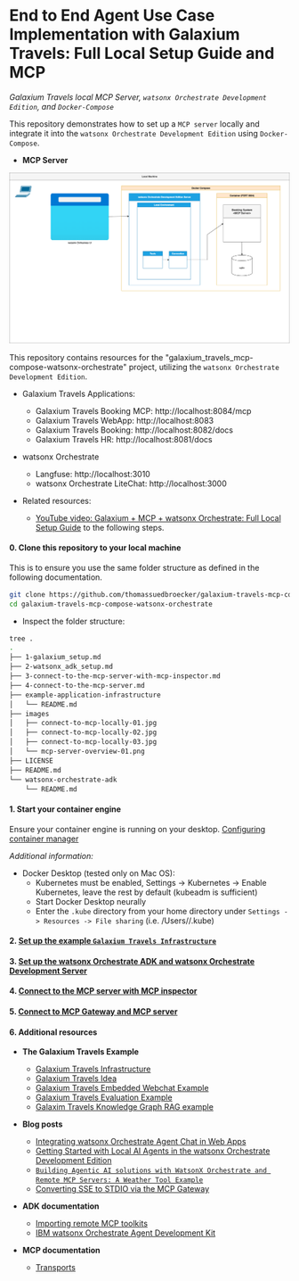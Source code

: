 # End to End Agent Use Case Implementation with Galaxium Travels: Full Local Setup Guide and MCP 

_Galaxium Travels local MCP Server, `watsonx Orchestrate Development Edition`, and `Docker-Compose`_

This repository demonstrates how to set up a `MCP server` locally and integrate it into the `watsonx Orchestrate Development Edition` using `Docker-Compose`.

* **MCP Server**

![](images/mcp-server-overview-01.png)

This repository contains resources for the "galaxium_travels_mcp-compose-watsonx-orchestrate" project, utilizing the `watsonx Orchestrate Development Edition`.

* Galaxium Travels Applications:
    * Galaxium Travels Booking MCP: http://localhost:8084/mcp
    * Galaxium Travels WebApp: http://localhost:8083
    * Galaxium Travels Booking: http://localhost:8082/docs
    * Galaxium Travels HR: http://localhost:8081/docs

* watsonx Orchestrate 
    * Langfuse: http://localhost:3010
    * watsonx Orchestrate LiteChat: http://localhost:3000

* Related resources:

    * [YouTube video: Galaxium + MCP + watsonx Orchestrate: Full Local Setup Guide](https://www.youtube.com/watch?v=LRIAkzVrIvc) to the following steps.

#### 0. Clone this repository to your local machine

This is to ensure you use the same folder structure as defined in the following documentation.

```sh
git clone https://github.com/thomassuedbroecker/galaxium-travels-mcp-compose-watsonx-orchestrate.git
cd galaxium-travels-mcp-compose-watsonx-orchestrate
```

* Inspect the folder structure:

```sh
tree .
.
├── 1-galaxium_setup.md
├── 2-watsonx_adk_setup.md
├── 3-connect-to-the-mcp-server-with-mcp-inspector.md
├── 4-connect-to-the-mcp-server.md
├── example-application-infrastructure
│   └── README.md
├── images
│   ├── connect-to-mcp-locally-01.jpg
│   ├── connect-to-mcp-locally-02.jpg
│   ├── connect-to-mcp-locally-03.jpg
│   └── mcp-server-overview-01.png
├── LICENSE
├── README.md
└── watsonx-orchestrate-adk
    └── README.md
```

#### 1. Start your container engine

Ensure your container engine is running on your desktop.
[Configuring container manager](https://developer.watson-orchestrate.ibm.com/developer_edition/wxOde_setup#configuring-container-manager)

_Additional information:_

* Docker Desktop (tested only on Mac OS):
    - Kubernetes must be enabled, Settings -> Kubernetes -> Enable Kubernetes, leave the rest by default (kubeadm is sufficient)
    - Start Docker Desktop neurally
    - Enter the `.kube` directory from your home directory under `Settings -> Resources -> File sharing` (i.e. /Users/<username>/.kube)

#### 2. [Set up the example `Galaxium Travels Infrastructure`](hhttps://github.com/IBM/oic-i-agentic-ai-tutorials/blob/main/end-to-end-agent-use-case-implementation-with-galaxium-travels-full-local-setup-guide-and-mcp/blob/main/1-galaxium_setup.md)

#### 3. [Set up the watsonx Orchestrate ADK and watsonx Orchestrate Development Server](https://github.com/IBM/oic-i-agentic-ai-tutorials/blob/main/end-to-end-agent-use-case-implementation-with-galaxium-travels-full-local-setup-guide-and-mcp/blob/main/2-watsonx_adk_setup.md)

#### 4. [Connect to the MCP server with MCP inspector](https://github.com/IBM/oic-i-agentic-ai-tutorials/blob/main/end-to-end-agent-use-case-implementation-with-galaxium-travels-full-local-setup-guide-and-mcp/galaxium-travels-mcp-compose-watsonx-orchestrate/blob/main/3-connect-to-the-mcp-server-with-mcp-inspector.md)

#### 5. [Connect to MCP Gateway and MCP server](https://github.com/IBM/oic-i-agentic-ai-tutorials/blob/main/end-to-end-agent-use-case-implementation-with-galaxium-travels-full-local-setup-guide-and-mcp/blob/main/4-connect-to-the-mcp-server.md) 

#### 6. Additional resources

* **The Galaxium Travels Example**   
    * [Galaxium Travels Infrastructure](https://github.com/thomassuedbroecker/galaxium-travels-infrastructure)
    * [Galaxium Travels Idea](https://github.com/Max-Jesch/galaxium-travels)
    * [Galaxium Travels Embedded Webchat Example](https://github.com/thomassuedbroecker/galaxium_travels_embedded_webchat_example)
    * [Galaxium Travels Evaluation Example](https://github.com/thomassuedbroecker/galaxium_travels_evaluation_example)
    * [Galaxim Travels Knowledge Graph RAG example](https://github.com/thomassuedbroecker/galaxium-travels-graph-rag-watsonx-ai-example)


* **Blog posts**

    * [Integrating watsonx Orchestrate Agent Chat in Web Apps](https://suedbroecker.net/2025/08/08/integrating-watsonx-orchestrate-agent-chat-in-web-apps/)
    * [Getting Started with Local AI Agents in the watsonx Orchestrate Development Edition](https://suedbroecker.net/2025/06/25/getting-started-with-local-ai-agents-in-the-watsonx-orchestrate-developer-edition/)
    * [`Building Agentic AI solutions with WatsonX Orchestrate and Remote MCP Servers: A Weather Tool Example`](https://medium.com/@rishraj.2000/building-agentic-ai-solutions-with-watsonx-orchestrate-and-remote-mcp-servers-a-weather-tool-4dc795de76bb)
    * [Converting SSE to STDIO via the MCP Gateway](https://heidloff.net/article/mcp-gateway/)

* **ADK documentation**
    * [Importing remote MCP toolkits](https://developer.watson-orchestrate.ibm.com/tools/toolkits/remote_mcp_toolkits#using-streamable-http)
    * [IBM watsonx Orchestrate Agent Development Kit](https://developer.watson-orchestrate.ibm.com/)

* **MCP documentation**
    * [Transports](https://modelcontextprotocol.io/specification/2025-06-18/basic/transports)
